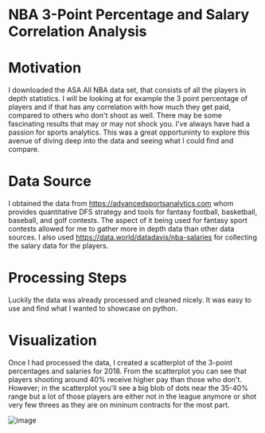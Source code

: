 # NBA 3-Point Percentage and Salary Correlation Analysis

# Motivation
I downloaded the ASA All NBA data set, that consists of all the players in depth statistics. I will be looking at for example the 3 point percentage of players and if that has any correlation with how much they get paid, compared to others who don't shoot as well. There may be some fascinating results that may or may not shock you. I've always have had a passion for sports analytics. This was a great opportuninty to explore this avenue of diving deep into the data and seeing what I could find and compare. 
# Data Source
I obtained the data from https://advancedsportsanalytics.com whom provides quantitative DFS strategy and tools for fantasy football, basketball, baseball, and golf contests. The aspect of it being used for fantasy sport contests allowed for me to gather more in depth data than other data sources. I also used https://data.world/datadavis/nba-salaries for collecting the salary data for the players. 
# Processing Steps
Luckily the data was already processed and cleaned nicely. It was easy to use and find what I wanted to showcase on python. 
# Visualization
Once I had processed the data, I created a scatterplot of the 3-point percentages and salaries for 2018. From the scatterplot you can see that players shooting around 40% receive higher pay than those who don't. However; in the scatterplot you'll see a big blob of dots near the 35-40% range but a lot of those players are either not in the league anymore or shot very few threes as they are on mininum contracts for the most part. 




![image](https://user-images.githubusercontent.com/72041283/100938994-6fd13b80-34aa-11eb-8bf7-4d2c46b126cc.png)



